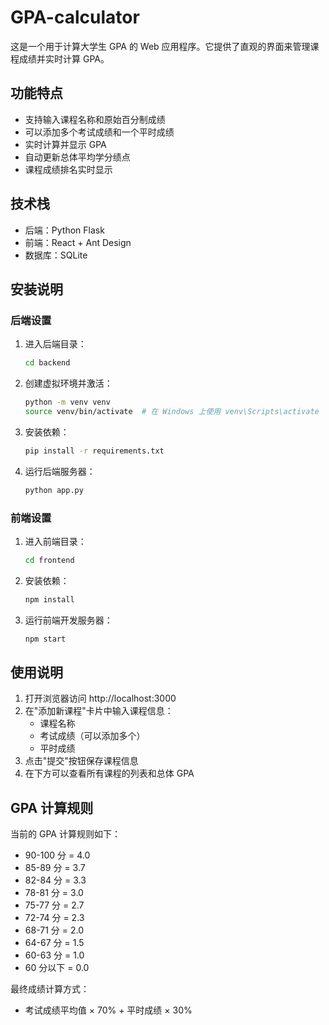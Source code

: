 # GPA-calculator
这是一个用于计算大学生 GPA 的 Web 应用程序。它提供了直观的界面来管理课程成绩并实时计算 GPA。

## 功能特点

- 支持输入课程名称和原始百分制成绩
- 可以添加多个考试成绩和一个平时成绩
- 实时计算并显示 GPA
- 自动更新总体平均学分绩点
- 课程成绩排名实时显示

## 技术栈

- 后端：Python Flask
- 前端：React + Ant Design
- 数据库：SQLite

## 安装说明

### 后端设置

1. 进入后端目录：
   ```bash
   cd backend
   ```

2. 创建虚拟环境并激活：
   ```bash
   python -m venv venv
   source venv/bin/activate  # 在 Windows 上使用 venv\Scripts\activate
   ```

3. 安装依赖：
   ```bash
   pip install -r requirements.txt
   ```

4. 运行后端服务器：
   ```bash
   python app.py
   ```

### 前端设置

1. 进入前端目录：
   ```bash
   cd frontend
   ```

2. 安装依赖：
   ```bash
   npm install
   ```

3. 运行前端开发服务器：
   ```bash
   npm start
   ```

## 使用说明

1. 打开浏览器访问 http://localhost:3000
2. 在"添加新课程"卡片中输入课程信息：
   - 课程名称
   - 考试成绩（可以添加多个）
   - 平时成绩
3. 点击"提交"按钮保存课程信息
4. 在下方可以查看所有课程的列表和总体 GPA

## GPA 计算规则

当前的 GPA 计算规则如下：

- 90-100 分 = 4.0
- 85-89 分 = 3.7
- 82-84 分 = 3.3
- 78-81 分 = 3.0
- 75-77 分 = 2.7
- 72-74 分 = 2.3
- 68-71 分 = 2.0
- 64-67 分 = 1.5
- 60-63 分 = 1.0
- 60 分以下 = 0.0

最终成绩计算方式：
- 考试成绩平均值 × 70% + 平时成绩 × 30%
